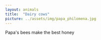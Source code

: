 ```yaml
---
layout: animals
title:  "Dairy cows"
picture: ../assets/img/papa_philomena.jpg
---
```


Papa's bees make the best honey
